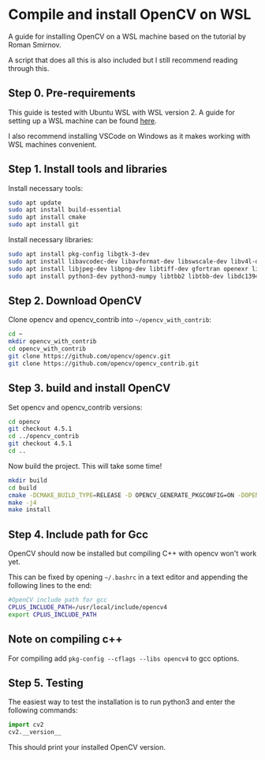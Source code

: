 # Compile and install OpenCV on WSL
A guide for installing OpenCV on a WSL machine based on the tutorial by Roman Smirnov. 

A script that does all this is also included but I still recommend reading through this.

## Step 0. Pre-requirements

This guide is tested with Ubuntu WSL with WSL version 2. A guide for setting up a WSL machine can be found [here](https://docs.microsoft.com/en-us/windows/wsl/install-win10).

I also recommend installing VSCode on Windows as it makes working with WSL machines convenient.

## Step 1. Install tools and libraries

Install necessary tools:

```bash
sudo apt update
sudo apt install build-essential
sudo apt install cmake
sudo apt install git
```

Install necessary libraries:

```bash
sudo apt install pkg-config libgtk-3-dev
sudo apt install libavcodec-dev libavformat-dev libswscale-dev libv4l-dev libxvidcore-dev libx264-dev
sudo apt install libjpeg-dev libpng-dev libtiff-dev gfortran openexr libatlas-base-dev
sudo apt install python3-dev python3-numpy libtbb2 libtbb-dev libdc1394-22-dev
```

## Step 2. Download OpenCV

Clone opencv and opencv_contrib into `~/opencv_with_contrib`:

```bash
cd ~
mkdir opencv_with_contrib
cd opencv_with_contrib
git clone https://github.com/opencv/opencv.git
git clone https://github.com/opencv/opencv_contrib.git
```

## Step 3. build and install OpenCV

Set opencv and opencv_contrib versions:

```bash
cd opencv
git checkout 4.5.1
cd ../opencv_contrib
git checkout 4.5.1
cd ..
```

Now build the project. This will take some time!

```bash
mkdir build
cd build
cmake -DCMAKE_BUILD_TYPE=RELEASE -D OPENCV_GENERATE_PKGCONFIG=ON -DOPENCV_ENABLE_NONFREE=ON -DENABLE_PRECOMPILED_HEADERS=OFF -DOPENCV_EXTRA_MODULES_PATH=~/opencv_with_contrib/opencv_contrib/modules -DBUILD_opencv_legacy=OFF -DCMAKE_INSTALL_PREFIX=/usr/local ../opencv            
make -j4
make install
```
## Step 4. Include path for Gcc

OpenCV should now be installed but compiling C++ with opencv won't work yet.

This can be fixed by opening `~/.bashrc` in a text editor and appending the following lines to the end:

```bash
#OpenCV include path for gcc
CPLUS_INCLUDE_PATH=/usr/local/include/opencv4
export CPLUS_INCLUDE_PATH
```

## Note on compiling c++

For compiling add `pkg-config --cflags --libs opencv4` to gcc options.

## Step 5. Testing

The easiest way to test the installation is to run python3 and enter the following commands:

```python
import cv2
cv2.__version__
```
This should print your installed OpenCV version.